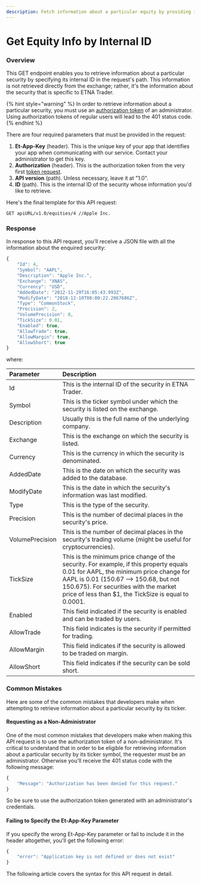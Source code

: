 ```yaml
---
description: Fetch information about a particular equity by providing its internal ID
---
```


# Get Equity Info by Internal ID

### Overview

This GET endpoint enables you to retrieve information about a particular security by specifying its internal ID in the request's path. This information is not retrieved directly from the exchange; rather, it's the information about the security that is specific to ETNA Trader.

{% hint style="warning" %}
In order to retrieve information about a particular security, you must use an [authorization token](../../authentication/requesting-tokens/) of an administrator. Using authorization tokens of regular users will lead to the 401 status code.
{% endhint %}

There are four required parameters that must be provided in the request:

1. **Et-App-Key** \(header\). This is the unique key of your app that identifies your app when communicating with our service. Contact your administrator to get this key.
2. **Authorization** \(header\). This is the authorization token from the very first [token request](../../authentication/requesting-tokens/).
3. **API version** \(path\). Unless necessary, leave it at "1.0".
4. **ID** \(path\). This is the internal ID of the security whose information you'd like to retrieve. 

Here's the final template for this API request:

```text
GET apiURL/v1.0/equities/4 //Apple Inc.
```

### Response

In response to this API request, you'll receive a JSON file with all the information about the enquired security:

```javascript
{
    "Id": 4,
    "Symbol": "AAPL",
    "Description": "Apple Inc.",
    "Exchange": "XNAS",
    "Currency": "USD",
    "AddedDate": "2012-11-29T16:05:43.993Z",
    "ModifyDate": "2018-12-10T08:00:22.2867686Z",
    "Type": "CommonStock",
    "Precision": 2,
    "VolumePrecision": 0,
    "TickSize": 0.01,
    "Enabled": true,
    "AllowTrade": true,
    "AllowMargin": true,
    "AllowShort": true
}
```

where:

| Parameter | Description |
| :--- | :--- |
| Id | This is the internal ID of the security in ETNA Trader. |
| Symbol | This is the ticker symbol under which the security is listed on the exchange. |
| Description | Usually this is the full name of the underlying company. |
| Exchange | This is the exchange on which the security is listed. |
| Currency | This is the currency in which the security is denominated. |
| AddedDate | This is the date on which the security was added to the database. |
| ModifyDate | This is the date in which the security's information was last modified. |
| Type | This is the type of the security. |
| Precision | This is the number of decimal places in the security's price. |
| VolumePrecision | This is the number of decimal places in the security's trading volume \(might be useful for cryptocurrencies\). |
| TickSize | This is the minimum price change of the security. For example, if this property equals 0.01 for AAPL, the minimum price change for AAPL is 0.01 \(150.67 —&gt; 150.68, but not 150.675\). For securities with the market price of less than $1, the TickSize is equal to 0.0001. |
| Enabled | This field indicated if the security is enabled and can be traded by users. |
| AllowTrade | This field indicates is the security if permitted for trading. |
| AllowMargin | This field indicates if the security is allowed to be traded on margin. |
| AllowShort | This field indicates if the security can be sold short. |

### Common Mistakes

Here are some of the common mistakes that developers make when attempting to retrieve information about a particular security by its ticker. 

#### Requesting as a Non-Administrator

One of the most common mistakes that developers make when making this API request is to use the authorization token of a non-administrator. It's critical to understand that in order to be eligible for retrieving information about a particular security by its ticker symbol, the requester must be an administrator. Otherwise you'll receive the 401 status code with the following message:

```javascript
{
    "Message": "Authorization has been denied for this request."
}
```

So be sure to use the authorization token generated with an administrator's credentials.

#### Failing to Specify the Et-App-Key Parameter

If you specify the wrong Et-App-Key parameter or fail to include it in the header altogether, you'll get the following error:

```javascript
{
    "error": "Application key is not defined or does not exist"
}
```

The following article covers the syntax for this API request in detail.

